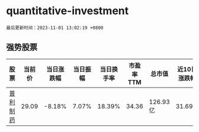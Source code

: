 # quantitative-investment

`最后更新时间：2023-11-01 13:02:19 +0800`

## 强势股票

|股票|当前价|当日涨跌幅|当日振幅|当日换手率|市盈率TTM|总市值|近10日涨跌幅|
|----|----|----|----|----|----|----|----|
|[普利制药](https://xueqiu.com/S/SZ300630)|29.09|-8.18%|7.07%|18.39%|34.36|126.93亿|31.69%|
